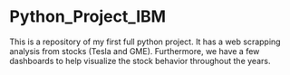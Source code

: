 # Python_Project_IBM
This is a repository of my first full python project. It has a web scrapping analysis from stocks (Tesla and GME). Furthermore, we have a few dashboards to help visualize the stock behavior throughout the years.
